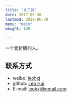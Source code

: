 ```yaml
---
title: "关于我"
date: 2017-06-30
lastmod: 2019-06-30
menu: "main"
weight: 100

---
```


一个爱折腾的人。

## 联系方式

- weibo:  [leohxj](http://weibo.com/leohxj90)
- github: [Leo Hui](https://github.com/leohxj)
- E-mail: leohxj@gmail.com
